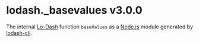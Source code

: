 # lodash._basevalues v3.0.0

The internal [Lo-Dash](https://lodash.com/) function `baseValues` as a [Node.js](http://nodejs.org/) module generated by [lodash-cli](https://www.npmjs.com/package/lodash-cli).
